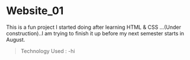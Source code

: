 # Website_01
This is a fun project I started doing after learning HTML & CSS ...(Under construction)..I am trying to finish it up before my next semester starts in August.
> Technology Used :
-hi
